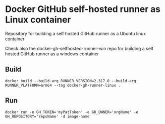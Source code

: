 # Docker GitHub self-hosted runner as Linux container

Repository for building a self hosted GitHub runner as a Ubuntu linux container

Check also the docker-gh-selfhosted-runner-win repo for building a self hosted GitHub runner as a windows container

## Build

`docker build --build-arg RUNNER_VERSION=2.317.0 --build-arg RUNNER_PLATFORM=arm64 --tag docker-gh-runner-linux .`

## Run

`docker run -e GH_TOKEN='myPatToken' -e GH_OWNER='orgName' -e GH_REPOSITORY='repoName' -d image-name`
